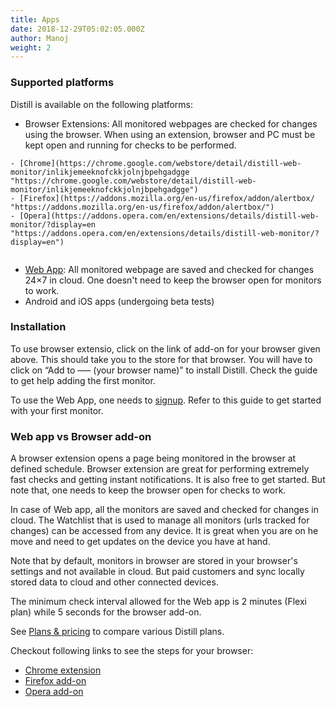 ```yaml
---
title: Apps
date: 2018-12-29T05:02:05.000Z
author: Manoj
weight: 2
---
```

### Supported platforms

Distill is available on the following platforms:

* Browser Extensions: All monitored webpages are checked for changes using the browser. When using an extension, browser and PC must be kept open and running for checks to be performed.


```
- [Chrome](https://chrome.google.com/webstore/detail/distill-web-monitor/inlikjemeeknofckkjolnjbpehgadgge "https://chrome.google.com/webstore/detail/distill-web-monitor/inlikjemeeknofckkjolnjbpehgadgge")    
- [Firefox](https://addons.mozilla.org/en-us/firefox/addon/alertbox/ "https://addons.mozilla.org/en-us/firefox/addon/alertbox/")    
- [Opera](https://addons.opera.com/en/extensions/details/distill-web-monitor/?display=en "https://addons.opera.com/en/extensions/details/distill-web-monitor/?display=en")
    
```

* [Web App](https://distill.io/ "https\://distill.io/"): All monitored webpage are saved and checked for changes 24×7 in cloud. One doesn't need to keep the browser open for monitors to work.
* Android and iOS apps (undergoing beta tests)

### Installation

To use browser extensio, click on the link of add-on for your browser given above. This should take you to the store for that browser. You will have to click on “Add to —– (your browser name)” to install Distill. Check the guide to get help adding the first monitor.

To use the Web App, one needs to  [signup](https://distill.io/register "https\://distill.io/register"). Refer to this guide to get started with your first monitor.

### Web app vs Browser add-on

A browser extension opens a page being monitored in the browser at defined schedule. Browser extension are great for performing extremely fast checks and getting instant notifications. It is also free to get started. But note that, one needs to keep the browser open for checks to work.

In case of Web app, all the monitors are saved and checked for changes in cloud. The Watchlist that is used to manage all monitors (urls tracked for changes) can be accessed from any device. It is great when you are on he move and need to get updates on the device you have at hand.

Note that by default, monitors in browser are stored in your browser's settings and not available in cloud. But paid customers and sync locally stored data to cloud and other connected devices.

The minimum check interval allowed for the Web app is 2 minutes (Flexi plan) while 5 seconds for the browser add-on.

See  [Plans & pricing](https://distill.io/pricing "https\://distill.io/pricing")  to compare various Distill plans.

Checkout following links to see the steps for your browser:

* [Chrome extension](https://distill.io/help/gettingstarted/chrome "gettingstarted:chrome")
* [Firefox add-on](https://distill.io/help/gettingstarted/firefox "gettingstarted:firefox")
* [Opera add-on](https://distill.io/help/gettingstarted/opera "gettingstarted:opera")
